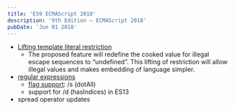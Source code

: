 ```yaml
---
title: 'ES9 ECMAScript 2018'
description: '9th Edition – ECMAScript 2018'
pubDate: 'Jun 01 2018'
---
```


- <a href="https://tc39.es/proposal-template-literal-revision/">Lifting template literal restriction</a>
  - The proposed feature will redefine the cooked value for illegal escape sequences to “undefined”. This lifting of restriction will allow illegal values and makes embedding of language simpler.
- <a href="https://exploringjs.com/impatient-js/ch_regexps.html" target="_blank">regular expressions</a>
  - <a href="https://exploringjs.com/impatient-js/ch_regexps.html#reg-exp-flags" target="_blank">flag support</a>: /s (dotAll)
  - support for /d (hasIndices) in ES13
- spread operator updates


